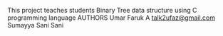 This project teaches students Binary Tree data structure using C programming language
AUTHORS
Umar Faruk A <talk2ufaz@gmail.com>
Sumayya Sani Sani
